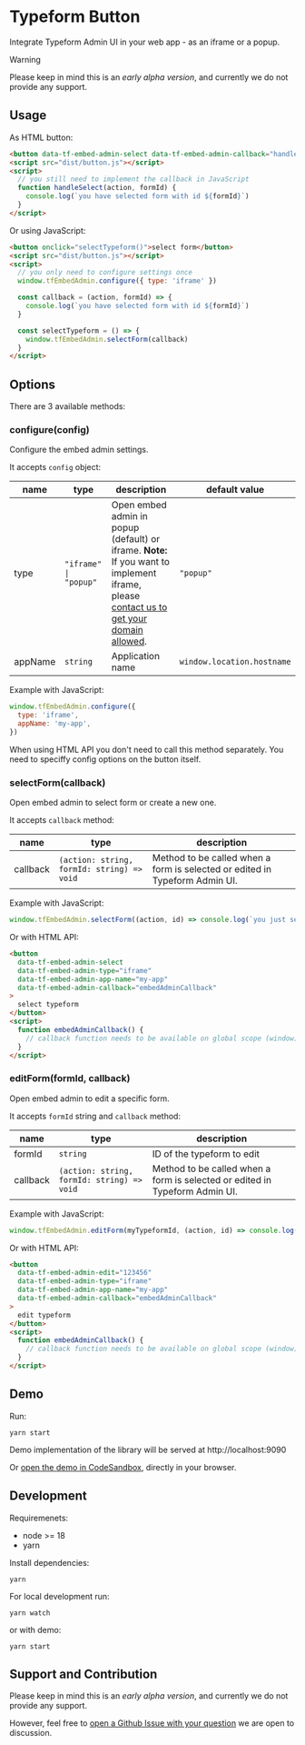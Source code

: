 # Typeform Button

Integrate Typeform Admin UI in your web app - as an iframe or a popup.

> [!WARNING]
> Please keep in mind this is an _early alpha version_, and currently we do not provide any support.

## Usage

As HTML button:

```html
<button data-tf-embed-admin-select data-tf-embed-admin-callback="handleSelect">select typeform</button>
<script src="dist/button.js"></script>
<script>
  // you still need to implement the callback in JavaScript
  function handleSelect(action, formId) {
    console.log(`you have selected form with id ${formId}`)
  }
</script>
```

Or using JavaScript:

```html
<button onclick="selectTypeform()">select form</button>
<script src="dist/button.js"></script>
<script>
  // you only need to configure settings once
  window.tfEmbedAdmin.configure({ type: 'iframe' })

  const callback = (action, formId) => {
    console.log(`you have selected form with id ${formId}`)
  }

  const selectTypeform = () => {
    window.tfEmbedAdmin.selectForm(callback)
  }
</script>
```

## Options

There are 3 available methods:

### configure(config)

Configure the embed admin settings.

It accepts `config` object:

| name    | type                  | description                                                                                                                                                                                    | default value              |
| ------- | --------------------- | ---------------------------------------------------------------------------------------------------------------------------------------------------------------------------------------------- | -------------------------- |
| type    | `"iframe" \| "popup"` | Open embed admin in popup (default) or iframe. **Note:** If you want to implement iframe, please [contact us to get your domain allowed](https://www.typeform.com/help/contact/360000510012/). | `"popup"`                  |
| appName | `string`              | Application name                                                                                                                                                                               | `window.location.hostname` |

Example with JavaScript:

```javascript
window.tfEmbedAdmin.configure({
  type: 'iframe',
  appName: 'my-app',
})
```

When using HTML API you don't need to call this method separately. You need to speciffy config options on the button itself.

### selectForm(callback)

Open embed admin to select form or create a new one.

It accepts `callback` method:

| name     | type                                       | description                                                                 |
| -------- | ------------------------------------------ | --------------------------------------------------------------------------- |
| callback | `(action: string, formId: string) => void` | Method to be called when a form is selected or edited in Typeform Admin UI. |

Example with JavaScript:

```javascript
window.tfEmbedAdmin.selectForm((action, id) => console.log(`you just selected form id: ${id}`))
```

Or with HTML API:

```html
<button
  data-tf-embed-admin-select
  data-tf-embed-admin-type="iframe"
  data-tf-embed-admin-app-name="my-app"
  data-tf-embed-admin-callback="embedAdminCallback"
>
  select typeform
</button>
<script>
  function embedAdminCallback() {
    // callback function needs to be available on global scope (window)
  }
</script>
```

### editForm(formId, callback)

Open embed admin to edit a specific form.

It accepts `formId` string and `callback` method:

| name     | type                                       | description                                                                 |
| -------- | ------------------------------------------ | --------------------------------------------------------------------------- |
| formId   | `string`                                   | ID of the typeform to edit                                                  |
| callback | `(action: string, formId: string) => void` | Method to be called when a form is selected or edited in Typeform Admin UI. |

Example with JavaScript:

```javascript
window.tfEmbedAdmin.editForm(myTypeformId, (action, id) => console.log(`you just edited form id: ${id}`))
```

Or with HTML API:

```html
<button
  data-tf-embed-admin-edit="123456"
  data-tf-embed-admin-type="iframe"
  data-tf-embed-admin-app-name="my-app"
  data-tf-embed-admin-callback="embedAdminCallback"
>
  edit typeform
</button>
<script>
  function embedAdminCallback() {
    // callback function needs to be available on global scope (window)
  }
</script>
```

## Demo

Run:

```shell
yarn start
```

Demo implementation of the library will be served at http://localhost:9090

Or [open the demo in CodeSandbox](https://codesandbox.io/s/github/Typeform/button), directly in your browser.

## Development

Requiremenets:

- node >= 18
- yarn

Install dependencies:

```shell
yarn
```

For local development run:

```shell
yarn watch
```

or with demo:

```shell
yarn start
```

## Support and Contribution

Please keep in mind this is an _early alpha version_, and currently we do not provide any support.

However, feel free to [open a Github Issue with your question](https://github.com/Typeform/button/issues) we are open to discussion.
